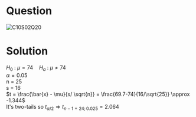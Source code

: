 # Question

![C10S02Q20](https://github.com/user-attachments/assets/ad433edd-bfd1-42c0-bb9d-19ece2819e96)

# Solution
$H_0$ : $\mu = 74 \quad H_a$ : $\mu \neq 74$    
$\alpha = 0.05$  
n = 25  
s = 16  
$t = \frac{\bar{x} - \mu}{s/ \sqrt{n}} = \frac{69.7-74}{16/\sqrt{25}} \approx -1.344$  
It's two-tails so $t_{\alpha / 2} \Rightarrow t_{n-1=24;0.025}=2.064$  

